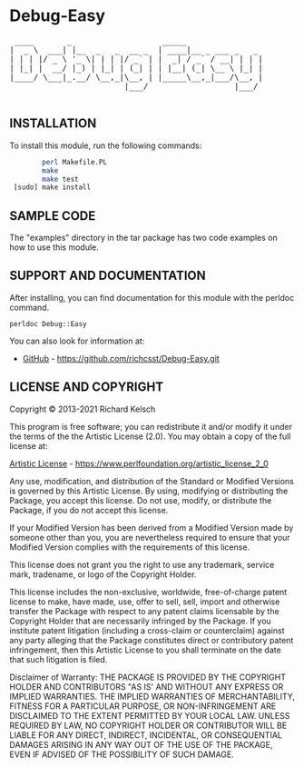 # Debug-Easy

<pre>
 ____       _                   _____                
|  _ \  ___| |__  _   _  __ _  | ____|__ _ ___ _   _ 
| | | |/ _ \ '_ \| | | |/ _` | |  _| / _` / __| | | |
| |_| |  __/ |_) | |_| | (_| | | |__| (_| \__ \ |_| |
|____/ \___|_.__/ \__,_|\__, | |_____\__,_|___/\__, |
                        |___/                  |___/ 

</pre>

## INSTALLATION

To install this module, run the following commands:

```bash
        perl Makefile.PL
        make
        make test
 [sudo] make install
```

## SAMPLE CODE

The "examples" directory in the tar package has two code examples on how to use this module.

## SUPPORT AND DOCUMENTATION

After installing, you can find documentation for this module with the perldoc command.

`perldoc Debug::Easy`

You can also look for information at:

* [GitHub](https://github.com/richcsst/Debug-Easy.git) - https://github.com/richcsst/Debug-Easy.git

## LICENSE AND COPYRIGHT

Copyright © 2013-2021 Richard Kelsch

This program is free software; you can redistribute it and/or modify it under the terms of the the Artistic License (2.0). You may obtain a copy of the full license at:

[Artistic License](https://www.perlfoundation.org/artistic_license_2_0) - https://www.perlfoundation.org/artistic_license_2_0

Any use, modification, and distribution of the Standard or Modified Versions is governed by this Artistic License. By using, modifying or distributing the Package, you accept this license. Do not use, modify, or distribute the Package, if you do not accept this license.

If your Modified Version has been derived from a Modified Version made by someone other than you, you are nevertheless required to ensure that your Modified Version complies with the requirements of this license.

This license does not grant you the right to use any trademark, service mark, tradename, or logo of the Copyright Holder.

This license includes the non-exclusive, worldwide, free-of-charge patent license to make, have made, use, offer to sell, sell, import and otherwise transfer the Package with respect to any patent claims licensable by the Copyright Holder that are necessarily infringed by the Package. If you institute patent litigation (including a cross-claim or counterclaim) against any party alleging that the Package constitutes direct or contributory patent infringement, then this Artistic License to you shall terminate on the date that such litigation is filed.

Disclaimer of Warranty: THE PACKAGE IS PROVIDED BY THE COPYRIGHT HOLDER AND CONTRIBUTORS "AS IS' AND WITHOUT ANY EXPRESS OR IMPLIED WARRANTIES.  THE IMPLIED WARRANTIES OF MERCHANTABILITY, FITNESS FOR A PARTICULAR PURPOSE, OR NON-INFRINGEMENT ARE DISCLAIMED TO THE EXTENT PERMITTED BY YOUR LOCAL LAW. UNLESS REQUIRED BY LAW, NO COPYRIGHT HOLDER OR CONTRIBUTOR WILL BE LIABLE FOR ANY DIRECT, INDIRECT, INCIDENTAL, OR CONSEQUENTIAL DAMAGES ARISING IN ANY WAY OUT OF THE USE OF THE PACKAGE, EVEN IF ADVISED OF THE POSSIBILITY OF SUCH DAMAGE.

